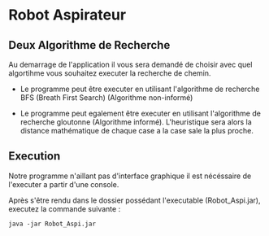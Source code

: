# Robot Aspirateur

## Deux Algorithme de Recherche

Au demarrage de l'application il vous sera demandé de choisir avec quel algortihme vous souhaitez executer la recherche de chemin.

- Le programme peut être executer en utilisant l'algorithme de recherche BFS  (Breath First Search) (Algorithme non-informé)

- Le programme peut egalement être executer en utilisant l'algorithme de recherche gloutonne (Algorithme informé). L'heuristique sera alors la distance mathématique de chaque case a la case sale la plus proche.

## Execution

Notre programme n'aillant pas d'interface graphique il est nécéssaire de l'executer a partir d'une console.

Après s'être rendu dans le dossier possédant l'executable (Robot_Aspi.jar), executez la commande suivante :

   `java -jar Robot_Aspi.jar`
